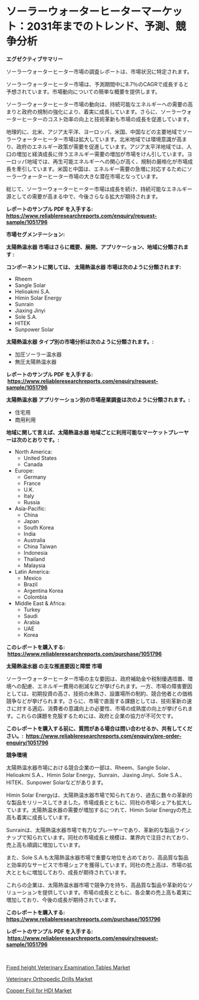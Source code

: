 <p><h1>ソーラーウォーターヒーターマーケット：2031年までのトレンド、予測、競争分析</h1></p><p><strong>エグゼクティブサマリー</strong></p>
<p><p>ソーラーウォーターヒーター市場の調査レポートは、市場状況に特定されます。 </p><p>ソーラーウォーターヒーター市場は、予測期間中に8.7％のCAGRで成長すると予想されています。市場動向についての簡単な概要を提供します。</p><p>ソーラーウォーターヒーター市場の動向は、持続可能なエネルギーへの需要の高まりと政府の規制の強化により、着実に成長しています。さらに、ソーラーウォーターヒーターのコスト効率の向上と技術革新も市場の成長を促進しています。</p><p>地理的に、北米、アジア太平洋、ヨーロッパ、米国、中国などの主要地域でソーラーウォーターヒーター市場は拡大しています。北米地域では環境意識が高まり、政府のエネルギー政策が需要を促進しています。アジア太平洋地域では、人口の増加と経済成長に伴うエネルギー需要の増加が市場をけん引しています。ヨーロッパ地域では、再生可能エネルギーへの関心が高く、規制の厳格化が市場成長を牽引しています。米国と中国は、エネルギー需要の急増に対応するためにソーラーウォーターヒーター市場の大きな潜在市場となっています。</p><p>総じて、ソーラーウォーターヒーター市場は成長を続け、持続可能なエネルギー源としての需要が高まる中で、今後さらなる拡大が期待されます。</p></p>
<p><strong>レポートのサンプル PDF を入手する: <a href="https://www.reliableresearchreports.com/enquiry/request-sample/1051796">https://www.reliableresearchreports.com/enquiry/request-sample/1051796</a></strong></p>
<p><strong>市場セグメンテーション:</strong></p>
<p><strong> 太陽熱温水器 市場はさらに概要、展開、アプリケーション、地域に分類されます :</strong></p>
<p><strong>コンポーネントに関しては、 太陽熱温水器 市場は次のように分類されます: &nbsp;</strong></p>
<p><ul><li>Rheem</li><li>Sangle Solar</li><li>Helioakmi S.A.</li><li>Himin Solar Energy</li><li>Sunrain</li><li>Jiaxing Jinyi</li><li>Sole S.A.</li><li>HITEK</li><li>Sunpower Solar</li></ul></p>
<p><strong> 太陽熱温水器 タイプ別の市場分析は次のように分類されます。:</strong></p>
<p><ul><li>加圧ソーラー温水器</li><li>無圧太陽熱温水器</li></ul></p>
<p><strong>レポートのサンプル PDF を入手する: &nbsp;<a href="https://www.reliableresearchreports.com/enquiry/request-sample/1051796">https://www.reliableresearchreports.com/enquiry/request-sample/1051796</a></strong></p>
<p><strong> 太陽熱温水器 アプリケーション別の市場産業調査は次のように分類されます。:</strong></p>
<p><ul><li>住宅用</li><li>商用利用</li></ul></p>
<p><strong>地域に関して言えば、太陽熱温水器 地域ごとに利用可能なマーケットプレーヤーは次のとおりです。:</strong></p>
<p><ul>
    <li>
        North America:
        <ul>
            <li>United States</li>
            <li>Canada</li>
        </ul>
    </li>
    <li>
        Europe:
        <ul>
            <li>Germany</li>
            <li>France</li>
            <li>U.K.</li>
            <li>Italy</li>
            <li>Russia</li>
        </ul>
    </li>
    <li>
        Asia-Pacific:
        <ul>
            <li>China</li>
            <li>Japan</li>
            <li>South Korea</li>
            <li>India</li>
            <li>Australia</li>
            <li>China Taiwan</li>
            <li>Indonesia</li>
            <li>Thailand</li>
            <li>Malaysia</li>
        </ul>
    </li>
    <li>
        Latin America:
        <ul>
            <li>Mexico</li>
            <li>Brazil</li>
            <li>Argentina Korea</li>
            <li>Colombia</li>
        </ul>
    </li>
    <li>
        Middle East & Africa:
        <ul>
            <li>Turkey</li>
            <li>Saudi</li>
            <li>Arabia</li>
            <li>UAE</li>
            <li>Korea</li>
        </ul>
    </li>
    </ul></p>
<p><strong>このレポートを購入する: &nbsp;<a href="https://www.reliableresearchreports.com/purchase/1051796">https://www.reliableresearchreports.com/purchase/1051796</a></strong></p>
<p><strong>太陽熱温水器 の主な推進要因と障壁 市場</strong></p>
<p><p>ソーラーウォーターヒーター市場の主な要因は、政府補助金や税制優遇措置、環境への配慮、エネルギー費用の削減などが挙げられます。一方、市場の障害要因としては、初期投資の高さ、技術の未熟さ、設置場所の制約、競合他者との価格競争などが挙げられます。さらに、市場で直面する課題としては、技術革新の速さに対する適応、消費者の意識向上の必要性、市場の成熟度の向上が挙げられます。これらの課題を克服するためには、政府と企業の協力が不可欠です。</p></p>
<p><strong>このレポートを購入する前に、質問がある場合は問い合わせるか、共有してください。:&nbsp; <a href="https://www.reliableresearchreports.com/enquiry/pre-order-enquiry/1051796">https://www.reliableresearchreports.com/enquiry/pre-order-enquiry/1051796</a></strong></p>
<p><strong>競争環境</strong></p>
<p><p>太陽熱温水器市場における競合企業の一部は、Rheem、Sangle Solar、Helioakmi S.A.、Himin Solar Energy、Sunrain、Jiaxing Jinyi、Sole S.A.、HITEK、Sunpower Solarなどがあります。</p><p>Himin Solar Energyは、太陽熱温水器市場で知られており、過去に数々の革新的な製品をリリースしてきました。市場成長とともに、同社の市場シェアも拡大しています。太陽熱温水器の需要が増加するにつれて、Himin Solar Energyの売上高も着実に成長しています。</p><p>Sunrainは、太陽熱温水器市場で有力なプレーヤーであり、革新的な製品ラインナップで知られています。同社の市場成長と規模は、業界内で注目されており、売上高も順調に増加しています。</p><p>また、Sole S.A.も太陽熱温水器市場で重要な地位を占めており、高品質な製品と効率的なサービスで市場シェアを獲得しています。同社の売上高は、市場の拡大とともに増加しており、成長が期待されています。</p><p>これらの企業は、太陽熱温水器市場で競争力を持ち、高品質な製品や革新的なソリューションを提供しています。市場の成長とともに、各企業の売上高も着実に増加しており、今後の成長が期待されています。</p></p>
<p><strong>このレポートを購入する: &nbsp; <a href="https://www.reliableresearchreports.com/purchase/1051796">https://www.reliableresearchreports.com/purchase/1051796</a></strong></p>
<p><strong>レポートのサンプル PDF を入手する: &nbsp;<a href="https://www.reliableresearchreports.com/enquiry/request-sample/1051796">https://www.reliableresearchreports.com/enquiry/request-sample/1051796</a></strong><strong></strong></p>
<p>&nbsp;</p>
<p><p><a href="https://crocus-run-b5a.notion.site/Fixed-height-Veterinary-Examination-Tables-Market-Size-Furnishes-Valuable-Information-Encompassing-M-81b7264aee334def8efb34c11122596e">Fixed height Veterinary Examination Tables Market</a></p><p><a href="https://metal-farmhouse-e95.notion.site/Veterinary-Orthopedic-Drills-Market-Research-Report-Forecasted-for-Period-from-2024-2031-by-Marke-f228e1d492274578aa8f31d3c94ab452">Veterinary Orthopedic Drills Market</a></p><p><a href="https://view.publitas.com/reportprime-1/copper-foil-for-hdi-market-a-comprehensive-report-of-its-market-share-growth-trends-2024-2031/">Copper Foil for HDI Market</a></p></p>